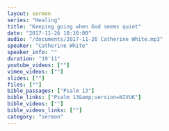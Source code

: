 ```yaml
---
layout: sermon
series: "Healing"
title: "Keeping going when God seems quiet"
date: "2017-11-26 10:30:00"
audio: "/documents/2017-11-26 Catherine White.mp3"
speaker: "Catherine White"
speaker_info: ""
duration: "19'11"
youtube_videos: [""]
vimeo_videos: [""]
slides: [""]
files: [""]
bible_passages: ["Psalm 13"]
bible_links: ["Psalm 13&amp;version=NIVUK"]
bible_videos: [""]
bible_videos_links: [""]
category: "sermon"
---
```

